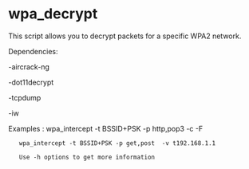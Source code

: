 # wpa_decrypt



This script allows you to decrypt packets for a specific WPA2 network.

Dependencies:

-aircrack-ng

-dot11decrypt

-tcpdump

-iw

Examples : wpa_intercept -t BSSID+PSK -p http,pop3 -c -F

	   wpa_intercept -t BSSID+PSK -p get,post  -v t192.168.1.1
	
	   Use -h options to get more information
